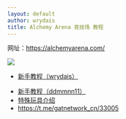 ```yaml
---
layout: default
author: wrydais
title: Alchemy Arena 竞技场 教程
---
```


网址：https://alchemyarena.com/

<!--more-->

![](https://gat.network/wp-content/uploads/2021/06/Calendar-200x200.png)

- [新手教程（wrydais）](/alchemyarena-tutorial/wrydais/README.md)
* [新手教程（ddmmnn11）](/alchemyarena-tutorial/ddmmnn11/README.md)
* [特殊玩具介绍](/_posts/2022-03-19-specialtoys.md)
* https://t.me/gatnetwork_cn/33005
